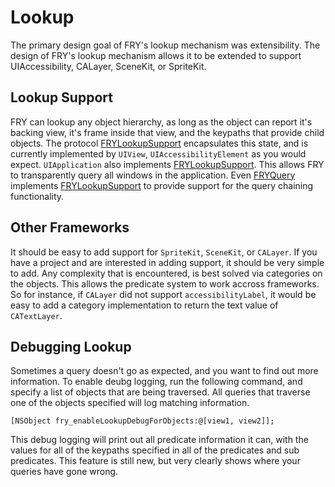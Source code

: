 # Lookup
The primary design goal of FRY's lookup mechanism was extensibility. The design of FRY's lookup mechanism allows it to be extended to support UIAccessibility, CALayer, SceneKit, or SpriteKit.

## Lookup Support
FRY can lookup any object hierarchy, as long as the object can report it's backing view, it's frame inside that view, and the keypaths that provide child objects. The protocol [FRYLookupSupport](FRYLookupSupport.h) encapsulates this state, and is currently implemented by `UIView`, `UIAccessibilityElement` as you would expect. `UIApplication` also implements [FRYLookupSupport](FRYLookupSupport.h). This allows FRY to transparently query all windows in the application. Even [FRYQuery](../DSL/FRYQuery.h) implements [FRYLookupSupport](FRYLookupSupport.h) to provide support for the query chaining functionality.

## Other Frameworks
It should be easy to add support for `SpriteKit`, `SceneKit`, or `CALayer`. If you have a project and are interested in adding support, it should be very simple to add. Any complexity that is encountered, is best solved via categories on the objects. This allows the predicate system to work accross frameworks. So for instance, if `CALayer` did not support `accessibilityLabel`, it would be easy to add a category implementation to return the text value of `CATextLayer`.

## Debugging Lookup
Sometimes a query doesn't go as expected, and you want to find out more information. To enable deubg logging, run the following command, and specify a list of objects that are being traversed. All queries that traverse one of the objects specified will log matching information.

```obj-c
[NSObject fry_enableLookupDebugForObjects:@[view1, view2]];
```

This debug logging will print out all predicate information it can, with the values for all of the keypaths specified in all of the predicates and sub predicates. This feature is still new, but very clearly shows where your queries have gone wrong.
